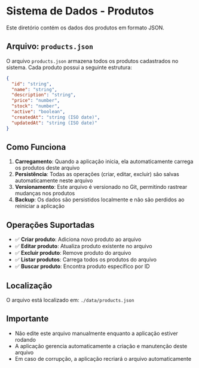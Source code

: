 # Sistema de Dados - Produtos

Este diretório contém os dados dos produtos em formato JSON.

## Arquivo: `products.json`

O arquivo `products.json` armazena todos os produtos cadastrados no sistema. Cada produto possui a seguinte estrutura:

```json
{
  "id": "string",
  "name": "string",
  "description": "string", 
  "price": "number",
  "stock": "number",
  "active": "boolean",
  "createdAt": "string (ISO date)",
  "updatedAt": "string (ISO date)"
}
```

## Como Funciona

1. **Carregamento**: Quando a aplicação inicia, ela automaticamente carrega os produtos deste arquivo
2. **Persistência**: Todas as operações (criar, editar, excluir) são salvas automaticamente neste arquivo
3. **Versionamento**: Este arquivo é versionado no Git, permitindo rastrear mudanças nos produtos
4. **Backup**: Os dados são persistidos localmente e não são perdidos ao reiniciar a aplicação

## Operações Suportadas

- ✅ **Criar produto**: Adiciona novo produto ao arquivo
- ✅ **Editar produto**: Atualiza produto existente no arquivo  
- ✅ **Excluir produto**: Remove produto do arquivo
- ✅ **Listar produtos**: Carrega todos os produtos do arquivo
- ✅ **Buscar produto**: Encontra produto específico por ID

## Localização

O arquivo está localizado em: `./data/products.json`

## Importante

- Não edite este arquivo manualmente enquanto a aplicação estiver rodando
- A aplicação gerencia automaticamente a criação e manutenção deste arquivo
- Em caso de corrupção, a aplicação recriará o arquivo automaticamente

